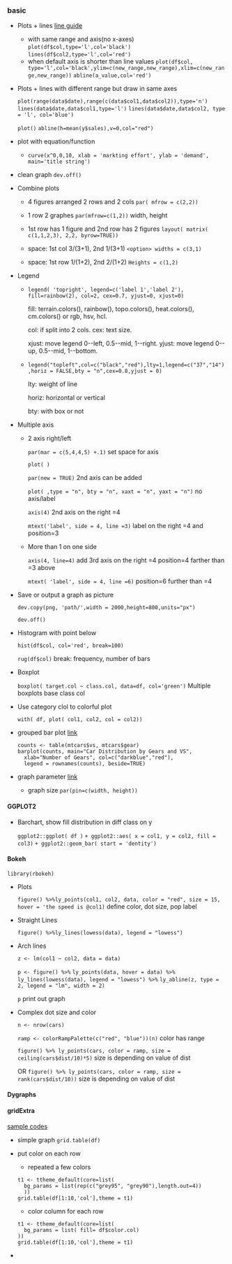 ### basic

* Plots + lines [line guide](https://www.statmethods.net/advgraphs/axes.html)
  - with same range and axis(no x-axes)
  `plot(df$col,type='l',col='black')` `lines(df$col2,type='l',col='red')`
  - when default axis is shorter than line values
  `plot(df$col, type='l',col='black',ylim=c(new_range,new_range),xlim=c(new_range,new_range))` `abline(a_value,col='red')`

* Plots + lines with different range but draw in same axes

  `plot(range(data$date),range(c(data$col1,data$col2)),type='n')`
  `lines(data$date,data$col1,type='l')`
  `lines(data$date,data$col2, type = 'l', col='blue')`

  `plot()` `abline(h=mean(y$sales),v=0,col="red")`

* plot with equation/function
  - `curve(x^0,0,10, xlab = 'markting effort', ylab = 'demand', main='title string')`

* clean graph `dev.off()`

* Combine plots

  - 4 figures arranged 2 rows and 2 cols `par( mfrow = c(2,2))`
  - 1 row 2 graphes `par(mfrow=c(1,2))` width, height
  - 1st row has 1 figure and 2nd row has 2 figures `layout( matrix( c(1,1,2,3), 2,2, byrow=TRUE))` 
  
  - space: 1st col 3/(3+1), 2nd 1/(3+1) `<option> widths = c(3,1)`

  - space: 1st row 1/(1+2), 2nd 2/(1+2) `Heights = c(1,2)`
  

* Legend

  * `legend( 'topright', legend=c('label 1','label 2'), fill=rainbow(2), col=2, cex=0.7, yjust=0, xjust=0)`
  
    fill: terrain.colors(), rainbow(), topo.colors(), heat.colors(), cm.colors() or rgb, hsv, hcl.

    col: if split into 2 cols. cex: text size. 

    xjust: move legend 0--left, 0.5--mid, 1--right. yjust: move legend 0--up, 0.5--mid, 1--bottom.

  * `legend("topleft",col=c("black","red"),lty=1,legend=c("37","14"),horiz = FALSE,bty = "n",cex=0.8,yjust = 0)`

    lty: weight of line

    horiz: horizontal or vertical

    bty: with box or not

* Multiple axis

  * 2 axis right/left

    `par(mar = c(5,4,4,5) +.1)` set space for axis    

    `plot( )`

    `par(new = TRUE)` 2nd axis can be added    

    `plot( ,type = "n", bty = "n", xaxt = "n", yaxt = "n")` no axis/label    

    `axis(4)` 2nd axis on the right =4    

    `mtext('label', side = 4, line =3)` label on the right =4 and position=3

  * More than 1 on one side

    `axis(4, line=4)`  add 3rd axis on the right =4 position=4 farther than =3 above

    `mtext( 'label', side = 4, line =6)`  position=6 further than =4

* Save or output a graph as picture

    `dev.copy(png, 'path/',width = 2000,height=800,units="px")`
    
    `dev.off()`
    
* Histogram with point below

    `hist(df$col, col='red', break=100)`
    
    `rug(df$col)` break: frequency, number of bars

* Boxplot

  `boxplot( target.col ~ class.col, data=df, col='green')` Multiple boxplots base class col

* Use category clol to colorful plot

  `with( df, plot( col1, col2, col = col2))`

* grouped bar plot [link](https://www.statmethods.net/graphs/bar.html)
  ```
  counts <- table(mtcars$vs, mtcars$gear)
  barplot(counts, main="Car Distribution by Gears and VS",
    xlab="Number of Gears", col=c("darkblue","red"),
    legend = rownames(counts), beside=TRUE)
  ```

* graph parameter [link](https://www.statmethods.net/advgraphs/parameters.html)
  - graph size `par(pin=c(width, height))`
  


#### GGPLOT2

* Barchart, show fill distribution in diff class on y

  `ggplot2::ggplot( df )` `+ ggplot2::aes( x = col1, y = col2, fill = col3)` `+ ggplot2::geom_bar( start = 'dentity')`

#### Bokeh

`library(rbokeh)`

* Plots

  `figure() %>%ly_points(col1, col2, data, color = "red", size = 15, hover = 'the speed is @col1)` 
  define color, dot size, pop label

* Straight Lines

  `figure() %>%ly_lines(lowess(data), legend = "lowess")`

* Arch lines

  `z <- lm(col1 ~ col2, data = data)`

  `p <- figure() %>%`
  	`ly_points(data, hover = data) %>%`
  	`ly_lines(lowess(data), legend = "lowess") %>%`
  	`ly_abline(z, type = 2, legend = "lm", width = 2)`

  `p` print out graph

* Complex dot size and color

  `n <- nrow(cars)`
  
  `ramp <- colorRampPalette(c("red", "blue"))(n)`  color has range
  
  `figure() %>% ly_points(cars, color = ramp, size = ceiling(cars$dist/10)*5)`  size is depending on value of dist
  
  OR `figure() %>% ly_points(cars, color = ramp, size = rank(cars$dist/10))`  size is depending on value of dist
  
#### Dygraphs



#### gridExtra

[sample codes](https://cran.r-project.org/web/packages/gridExtra/vignettes/tableGrob.html)

* simple graph `grid.table(df)`

* put color on each row
  - repeated a few colors
  ```
  t1 <- ttheme_default(core=list(
    bg_params = list(rep(c("grey95", "grey90"),length.out=4))
    ))
  grid.table(df[1:10,'col'],theme = t1)
  ```
  - color column for each row
  ```
  t1 <- ttheme_default(core=list(
    bg_params = list( fill= df$color.col)
  ))
  grid.table(df[1:10,'col'],theme = t1)
  ```
* 